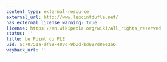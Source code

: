 ```yaml
---
content_type: external-resource
external_url: http://www.lepointdufle.net/
has_external_license_warning: true
license: https://en.wikipedia.org/wiki/All_rights_reserved
status: ''
title: Le Point du FLE
uid: ac78751a-df99-480c-9b3d-bd987d8ee2a6
wayback_url: ''
---
```

